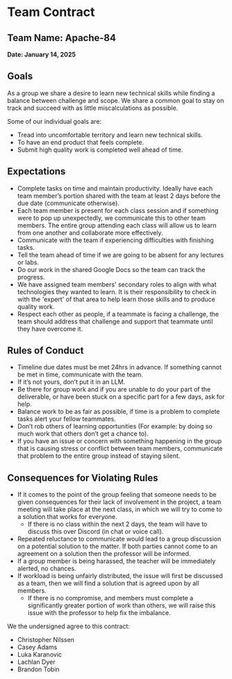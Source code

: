 # Team Contract

## Team Name: Apache-84   

**Date: January 14, 2025**

## Goals

As a group we share a desire to learn new technical skills while finding a balance between challenge and scope. We share a common goal to stay on track and succeed with as little miscalculations as possible.

Some of our individual goals are:

- Tread into uncomfortable territory and learn new technical skills.
- To have an end product that feels complete.
- Submit high quality work is completed well ahead of time.

## Expectations

- Complete tasks on time and maintain productivity. Ideally have each team member’s portion shared with the team at least 2 days before the due date (communicate otherwise).
- Each team member is present for each class session and if something were to pop up unexpectedly, we communicate this to other team members. The entire group attending each class will allow us to learn from one another and collaborate more effectively.
- Communicate with the team if experiencing difficulties with finishing tasks.
- Tell the team ahead of time if we are going to be absent for any lectures or labs.
- Do our work in the shared Google Docs so the team can track the progress.
- We have assigned team members' secondary roles to align with what technologies they wanted to learn. It is their responsibility to check in with the 'expert' of that area to help learn those skills and to produce quality work.
- Respect each other as people, if a teammate is facing a challenge, the team should address that challenge and support that teammate until they have overcome it.

## Rules of Conduct

- Timeline due dates must be met 24hrs in advance. If something cannot be met in time, communicate with the team.
- If it’s not yours, don’t put it in an LLM.
- Be there for group work and if you are unable to do your part of the deliverable, or have been stuck on a specific part for a few days, ask for help. 
- Balance work to be as fair as possible, if time is a problem to complete tasks alert your fellow teammates.
- Don’t rob others of learning opportunities (For example: by doing so much work that others don’t get a chance to).
- If you have an issue or concern with something happening in the group that is causing stress or conflict between team members, communicate that problem to the entire group instead of staying silent.

## Consequences for Violating Rules

- If it comes to the point of the group feeling that someone needs to be given consequences for their lack of involvement in the project, a team meeting will take place at the next class, in which we will try to come to a solution that works for everyone.
  - If there is no class within the next 2 days, the team will have to discuss this over Discord (in chat or voice call).
- Repeated reluctance to communicate would lead to a group discussion on a potential solution to the matter. If both parties cannot come to an agreement on a solution then the professor will be informed. 
- If a group member is being harassed, the teacher will be immediately alerted, no chances. 
- If workload is being unfairly distributed, the issue will first be discussed as a team, then we will find a solution that is agreed upon by all members. 
  - If there is no compromise, and members must complete a significantly greater portion of work than others, we will raise this issue with the professor to help fix the imbalance.

We the undersigned agree to this contract:
- Christopher Nilssen
- Casey Adams
- Luka Karanovic
- Lachlan Dyer
- Brandon Tobin
